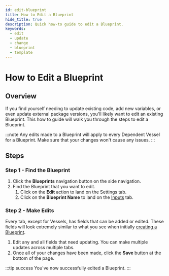 ```yaml
---
id: edit-blueprint
title: How to Edit a Blueprint
hide_title: true
description: Quick how-to guide to edit a Blueprint.
keywords:
  - edit
  - update
  - change
  - blueprint
  - template
---
```


# How to Edit a Blueprint

## Overview

If you find yourself needing to update existing code, add new variables, or even update external package versions, you'll likely want to edit an existing Blueprint. This how to guide will walk you through the steps to edit a Blueprint.

:::note
Any edits made to a Blueprint will apply to every Dependent Vessel for a Blueprint. Make sure that your changes won't cause any issues.
:::

## Steps

### Step 1 - Find the Blueprint
1. Click the **Blueprints** navigation button on the side navigation.
2. Find the Blueprint that you want to edit.
   1. Click on the **Edit** action to land on the Settings tab.
   2. Click on the **Blueprint Name** to land on the [Inputs](../../reference/inputs.md) tab.

### Step 2 - Make Edits
Every tab, except for Vessels, has fields that can be added or edited. These fields will look extremely similar to what you see when initially [creating a Blueprint](create-blueprint.md).

1. Edit any and all fields that need updating. You can make multiple updates across multiple tabs.
2. Once all of your changes have been made, click the **Save** button at the bottom of the page.

:::tip success
You've now successfully edited a Blueprint.
:::

